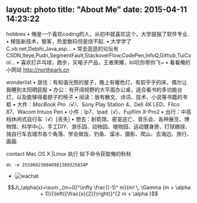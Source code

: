 layout: photo
title: "About Me"
date: 2015-04-11 14:23:22
---




hobbies
• 俺是一个喜欢coding的人，从初中就喜欢这个，大学就报了软件专业.
• 稀饭新技术，极客，热爱数码但是烧不起.
• 大学学了C,vb.net,Delphi,Java,asp…
• 常去逛逛的论坛有CSDN,Iteye,Pudn,SegmentFault,StackoverFlow,CodePen,InfoQ,Github,TuiCool…
• 喜欢打乒乓球，跑步，买电子产品，王者荣耀，lol坑你带你飞~
• 看看俺的小网站 http://northpark.cn

wonderlist
• 居住：有和谐光照的屋子，晚上有暖色灯，有软乎乎的床，偶尔让我睡到太阳晒屁股
• 办公：有开阔视野的大平面办公桌，适合看书的多功能台灯，以及能够得着脖子的椅子
• 阅读：放有散文、诗词、技术、小说等书籍的书柜
• 大件：_MacBook Pro（√）_、Sony Play Station 4、Dell 4K LED、Filco 87、Wacom Intuos Pen
• 小件：Ip7、Ipad（√）、Fujifilm X-Pro2
• 出行：中高档休闲式自行车（√）[丢失]
• 想去：射箭馆、密室逃亡、音乐会、各种展览、博物馆、科学中心、手工DIY、游乐园、动物园、植物园、运动健身房、打球踢球、骑自行车去城市各个角落、学会做饭、钓鱼、溜冰、摄影、爬山、去海边、旅行、画画

contact
Mac OS X |Linux 执行 如下命令获取俺的秋秋
```
dc -e 255989230040981389325834P
```



- ![wachat][1]
    
[1]: http://7xpfpd.com1.z0.glb.clouddn.com/avatar.wxphoto.jpg "  | use wachat to scan this QRCode to add me. |"


$$J\_\alpha(x)=\sum _{m=0}^\infty \frac{(-1)^ m}{m! \, \Gamma (m + \alpha + 1)}{\left({\frac{x}{2}}\right)}^{2 m + \alpha }$$






